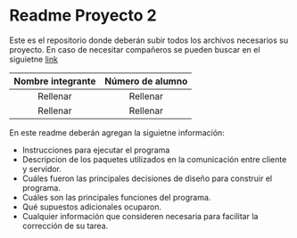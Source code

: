 # Readme Proyecto 2

Este es el repositorio donde deberán subir todos los archivos necesarios su proyecto. En caso de necesitar compañeros se pueden buscar en el siguietne [link](https://github.com/IIC2333/Foro-2020-2/issues/82)

| Nombre integrante | Número de alumno |
|  :----: |    :----:   |
| Rellenar | Rellenar |
| Rellenar | Rellenar |

En este readme deberán agregan la siguietne información:
- Instrucciones para ejecutar el programa
- Descripcion de los paquetes utilizados en la comunicación entre cliente y servidor.
- Cuáles fueron las principales decisiones de diseño para construir el programa.
- Cuáles son las principales funciones del programa.
- Qué supuestos adicionales ocuparon.
- Cualquier información que consideren necesaria para facilitar la corrección de su tarea.
